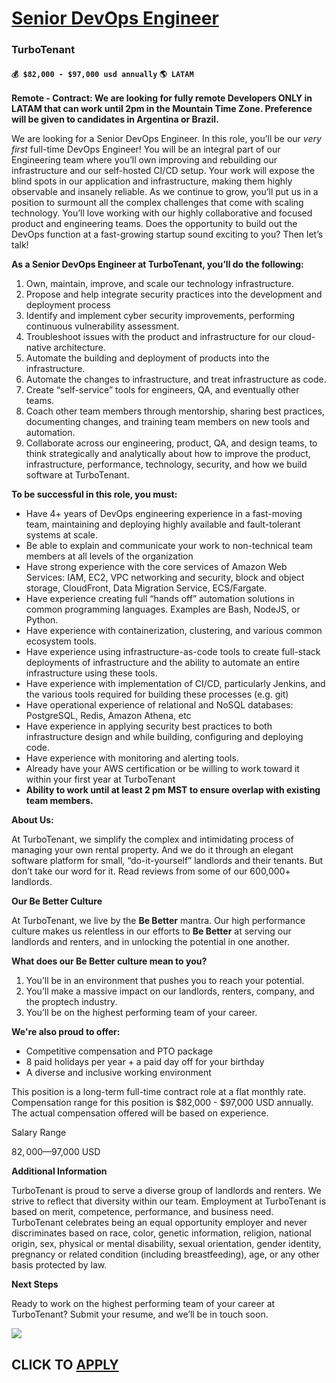 # [Senior DevOps Engineer](https://www.remotewlb.com/apply/senior-devops-engineer-69859)  
### TurboTenant  
#### `💰 $82,000 - $97,000 usd annually` `🌎 LATAM`  

**Remote - Contract: We are looking for fully remote Developers ONLY in LATAM that can work until 2pm in the Mountain Time Zone. Preference will be given to candidates in Argentina or Brazil.**

We are looking for a Senior DevOps Engineer. In this role, you’ll be our _very first_ full-time DevOps Engineer! You will be an integral part of our Engineering team where you’ll own improving and rebuilding our infrastructure and our self-hosted CI/CD setup. Your work will expose the blind spots in our application and infrastructure, making them highly observable and insanely reliable. As we continue to grow, you’ll put us in a position to surmount all the complex challenges that come with scaling technology. You’ll love working with our highly collaborative and focused product and engineering teams. Does the opportunity to build out the DevOps function at a fast-growing startup sound exciting to you? Then let’s talk!

**As a Senior DevOps Engineer at TurboTenant, you’ll do the following:**

  1. Own, maintain, improve, and scale our technology infrastructure.
  2. Propose and help integrate security practices into the development and deployment process
  3. Identify and implement cyber security improvements, performing continuous vulnerability assessment.
  4. Troubleshoot issues with the product and infrastructure for our cloud-native architecture. 
  5. Automate the building and deployment of products into the infrastructure. 
  6. Automate the changes to infrastructure, and treat infrastructure as code.
  7. Create “self-service” tools for engineers, QA, and eventually other teams.
  8. Coach other team members through mentorship, sharing best practices, documenting changes, and training team members on new tools and automation.
  9. Collaborate across our engineering, product, QA, and design teams, to think strategically and analytically about how to improve the product, infrastructure, performance, technology, security, and how we build software at TurboTenant.

**To be successful in this role, you must:**

  * Have 4+ years of DevOps engineering experience in a fast-moving team, maintaining and deploying highly available and fault-tolerant systems at scale.
  * Be able to explain and communicate your work to non-technical team members at all levels of the organization
  * Have strong experience with the core services of Amazon Web Services: IAM, EC2, VPC networking and security, block and object storage, CloudFront, Data Migration Service, ECS/Fargate.
  * Have experience creating full “hands off” automation solutions in common programming languages. Examples are Bash, NodeJS, or Python.
  * Have experience with containerization, clustering, and various common ecosystem tools.
  * Have experience using infrastructure-as-code tools to create full-stack deployments of infrastructure and the ability to automate an entire infrastructure using these tools.
  * Have experience with implementation of CI/CD, particularly Jenkins, and the various tools required for building these processes (e.g. git)
  * Have operational experience of relational and NoSQL databases: PostgreSQL, Redis, Amazon Athena, etc
  * Have experience in applying security best practices to both infrastructure design and while building, configuring and deploying code.
  * Have experience with monitoring and alerting tools. 
  * Already have your AWS certification or be willing to work toward it within your first year at TurboTenant
  * **Ability to work until at least 2 pm MST to ensure overlap with existing team members.**

**About Us:**

At TurboTenant, we simplify the complex and intimidating process of managing your own rental property. And we do it through an elegant software platform for small, “do-it-yourself” landlords and their tenants. But don’t take our word for it. Read reviews from some of our 600,000+ landlords.

**Our Be Better Culture**

At TurboTenant, we live by the **Be Better** mantra. Our high performance culture makes us relentless in our efforts to **Be Better** at serving our landlords and renters, and in unlocking the potential in one another.

**What does our Be Better culture mean to you?**

  1. You’ll be in an environment that pushes you to reach your potential.
  2. You’ll make a massive impact on our landlords, renters, company, and the proptech industry.
  3. You’ll be on the highest performing team of your career.

**We're also proud to offer:**

  * Competitive compensation and PTO package
  * 8 paid holidays per year + a paid day off for your birthday
  * A diverse and inclusive working environment

This position is a long-term full-time contract role at a flat monthly rate. Compensation range for this position is $82,000 - $97,000 USD annually. The actual compensation offered will be based on experience.

Salary Range

$82,000—$97,000 USD

**Additional Information**

TurboTenant is proud to serve a diverse group of landlords and renters. We strive to reflect that diversity within our team. Employment at TurboTenant is based on merit, competence, performance, and business need. TurboTenant celebrates being an equal opportunity employer and never discriminates based on race, color, genetic information, religion, national origin, sex, physical or mental disability, sexual orientation, gender identity, pregnancy or related condition (including breastfeeding), age, or any other basis protected by law.

**Next Steps**

Ready to work on the highest performing team of your career at TurboTenant? Submit your resume, and we’ll be in touch soon.

![](https://remotive.com/job/track/1898790/blank.gif?source=public_api)  
## CLICK TO [APPLY](https://www.remotewlb.com/apply/senior-devops-engineer-69859)

